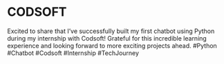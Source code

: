 # CODSOFT
Excited to share that I’ve successfully built my first chatbot using Python during my internship with Codsoft! Grateful for this incredible learning experience and looking forward to more exciting projects ahead. #Python #Chatbot #Codsoft #Internship #TechJourney
